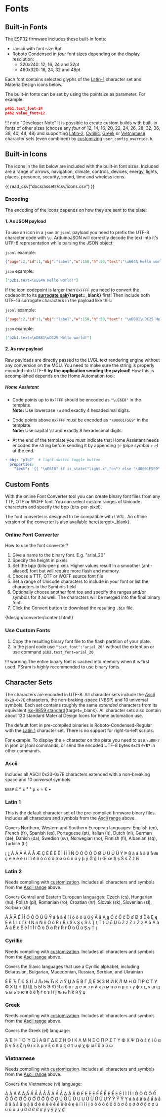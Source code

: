 <style type="text/css">
.md-typeset table:not([class]) td
{
  padding: 0.5em 0.25m;
  line-height: 1.25;
  vertical-align: middle;
}

.md-typeset table:not([class]) th
{
  min-width: 5%;
  padding: 0.5em 0.25m;
}

th:nth-child(3n+1) { width: 8%; text-align: center;}
th:nth-child(3n+2) { width: 8%; text-align: center;}
th:nth-child(3n+3) { width: 34%; text-align: left; }

td:nth-child(3n+2) { white-space: nowrap; }
</style>


<h1>Fonts</h1>

## Built-in Fonts

The ESP32 firmware includes these built-in fonts:

- Unscii with font size 8pt
- Roboto Condensed in _four_ font sizes depending on the display resolution:
    - 320x240: 12, 16, 24 and 32pt
    - 480x320: 16, 24, 32 and 48pt

Each font contains selected glyphs of the [Latin-1](#latin-1) character set and MaterialDesign icons below.

The built-in fonts can be set by using the pointsize as parameter. For example:

```json linenums="1"
p4b1.text_font=24
p4b2.value_font=12
```

!!! note "Developer Note"
    It is possible to create custom builds with built-in fonts of other sizes (choose any _four_ of 12, 14, 16, 20, 22, 24, 26, 28, 32, 36, 38, 40, 44, 48) and
    supporting [Latin-2](#latin-2), [Cyrillic](#cyrillic), [Greek](#greek) or [Vietnamese](#vietnamese) character sets (even combined)
    by [customizing](../compiling/customize.md) `user_config_override.h`.


## Built-in Icons

The icons in the list below are included with the built-in font sizes.
Included are a range of arrows, navigation, climate, controls, devices, energy, lights, places, presence, security, sound, time and wireless icons.

{{ read_csv("docs/assets/csv/icons.csv") }}

### Encoding

The encoding of the icons depends on how they are sent to the plate:

#### 1. As JSON payload

To use an icon in a `json` or `jsonl` payload you need to prefix the UTF-8 character code with `\u`.
ArduinoJSON will correctly decode the text into it's UTF-8 representation while parsing the JSON object:

`jsonl` example:
```json linenums="1"
{"page":2,"id":1,"obj":"label","w":150,"h":50,"text":"\uE64A Hello world!"}
```

`json` example:
```json linenums="1"
["p2b1.text=\uE64A Hello world!"]
```

If the icon codepoint is larger than `0xFFFF` you need to convert the codepoint to its **[surrogate pair][1]{target=_blank}** first!
Then include both UTF-16 surrogate characters in the payload like this:

`jsonl` example:
```json linenums="1"
{"page":2,"id":1,"obj":"label","w":150,"h":50,"text": "\uDB81\uDC25 Hello world!"}
```

`json` example:
```json linenums="1"
["p2b1.text=\uDB81\uDC25 Hello world!"]
```

#### 2. As raw payload

Raw payloads are directly passed to the LVGL text rendering engine without any conversion on the MCU.
You need to make sure the string is properly encoded into UTF-8 **by the application sending the payload**!
How this is accomplished depends on the Home Automation tool:

##### Home Assistant

- Code points up to `0xFFFF` should be encoded as `"\uE6E8"` in the template.</br>
  __Note:__ Use lowercase `\u` and exactly 4 hexadecimal digits.

- Code points above `0xFFFF` *must* be encoded as `"\U0001F5E9"` in the template.</br>
  __Note:__ Use capital `\U` and exactly 8 hexadecimal digits.

- At the end of the template you *must* indicate that Home Assistant needs encoded the string before sending it by appending `|e` *(pipe symbol + `e`)* at the end.

```yaml linenums="1"
- obj: "p1b2"  # light-switch toggle button
  properties:
    "text": '{{ "\uE6E8" if is_state("light.x","on") else "\U0001F5E9" |e }}'
```



## Custom Fonts

With the online Font Converter tool you can create binary font files from any TTF, OTF or WOFF font.
You can select custom ranges of Unicode characters and specify the bpp (bits-per-pixel).

The font converter is designed to be compatible with LVGL. An offline version of the converter is also available [here][2]{target=_blank}.

### Online Font Converter

How to use the font converter?

  1.  Give a name to the binary font. E.g. "arial_20"
  2.  Specify the height in pixels
  3.  Set the bpp (bits-per-pixel). Higher values result in a smoother (anti-aliased) font but will require more flash and memory.
  4.  Choose a TTF, OTF or WOFF source font file
  5.  Set a range of Unicode characters to include in your font or list the characters in the Symbols field
  6.  Optionally choose another font too and specify the ranges and/or symbols for it as well. The characters will be merged into the final binary font.
  7.  Click the Convert button to download the resulting `.bin` file.

{!design/converter/content.html!}

### Use Custom Fonts

  1. Copy the resulting binary font file to the flash partition of your plate.
  2. In the jsonl code use `"text_font":"arial_20"` without the extention or use command `p1b2.text_font=arial_20`

!!! warning
    The entire binary font is cached into memory when it is first used.
    PSram is *highly* recommended to use binary fonts.


## Character Sets

The characters are encoded in UTF-8. All character sets include the [Ascii](#ascii) `0x20-0x7E` characters, the non-braking-space (NBSP) and 10 universal symbols.
Each set contains roughly the same *extended* characters from its equivalent [iso-8859 standard](https://en.wikipedia.org/wiki/ISO/IEC_8859){target=_blank}.
All character sets also contain about 130 standard Material Design Icons for home automation use.

The default font in pre-compiled binaries is Roboto-Condensed-Regular with the [Latin 1](#latin-1) character set. There is no support for right-to-left scripts.

For example: To display the &#x00F7; character on the plate you need to use `\u00F7` in json or jsonl commands, or send the encoded UTF-8 bytes `0xC3` `0xB7` in other commands.

### Ascii

Includes all ASCII 0x20-0x7E characters extended with a non-breaking space and 10 *universal* symbols: 

`NBSP`
&#x00A3;
&#x00B0;
&#x00B1;
&#x00B2;
&#x00B3;
&#x00B5;
&#x00D7;
&#x00F7;
&#x20AC;
&#x2022;


### Latin 1

This is the default character set of the pre-compiled firmware binary files.     
Includes all characters and symbols from the [Ascii range](#ascii) above.

Covers Northern, Western and Southern European languages: English (en), French (fr), Spanish (es), Portuguese (pt), Italian (it), Dutch (nl), German (de), Danish (da), Swedish (sv), Norwegian (no), Finnish (fi), Albanian (sq), Turkish (tr)

&#x00A1;
&#x00BF;
&#x00C0;
&#x00C1;
&#x00C2;
&#x00C3;
&#x00C4;
&#x00C5;
&#x00C6;
&#x00C7;
&#x00C8;
&#x00C9;
&#x00CA;
&#x00CB;
&#x00CC;
&#x00CD;
&#x00CE;
&#x00CF;
&#x00D1;
&#x00D2;
&#x00D3;
&#x00D4;
&#x00D5;
&#x00D6;
&#x00D8;
&#x00D9;
&#x00DA;
&#x00DB;
&#x00DC;
&#x00DD;
&#x00DE;
&#x00DF;
&#x00E0;
&#x00E1;
&#x00E2;
&#x00E3;
&#x00E4;
&#x00E5;
&#x00E6;
&#x00E7;
&#x00E8;
&#x00E9;
&#x00EA;
&#x00EB;
&#x00EC;
&#x00ED;
&#x00EE;
&#x00EF;
&#x00F0;
&#x00F1;
&#x00F2;
&#x00F3;
&#x00F4;
&#x00F5;
&#x00F6;
&#x00F8;
&#x00F9;
&#x00FA;
&#x00FB;
&#x00FC;
&#x00FD;
&#x00FE;
&#x00FF;
&#x011E;
&#x011F;
&#x0130;
&#x0131;
&#x0152;
&#x0153;
&#x015E;
&#x015F;
&#x0160;
&#x0161;
&#x017D;
&#x017E;
&#x1E9E;


### Latin 2

Needs compiling with [customization](../../compiling/customize/).
Includes all characters and symbols from the [Ascii range](#ascii) above.

Covers Central and Eastern European languages: Czech (cs), Hungarian (hu), Polish (pl), Romanian (ro), Croatian (hr), Slovak (sk), Slovenian (sl), Sorbian (sb)

&#x00C1;
&#x00C2;
&#x00C4;
&#x00C9;
&#x00CD;
&#x00CE;
&#x00D3;
&#x00D4;
&#x00D6;
&#x00DA;
&#x00DC;
&#x00DD;
&#x00E1;
&#x00E2;
&#x00E4;
&#x00E9;
&#x00ED;
&#x00EE;
&#x00F3;
&#x00F4;
&#x00F6;
&#x00FA;
&#x00FC;
&#x00FD;
&#x0102;
&#x0103;
&#x0104;
&#x0105;
&#x0106;
&#x0107;
&#x010C;
&#x010D;
&#x010E;
&#x010F;
&#x0110;
&#x0111;
&#x0114;
&#x0115;
&#x0118;
&#x0119;
&#x011A;
&#x011B;
&#x0139;
&#x013A;
&#x013D;
&#x013E;
&#x0141;
&#x0142;
&#x0143;
&#x0144;
&#x0147;
&#x0148;
&#x0150;
&#x0151;
&#x0154;
&#x0155;
&#x0158;
&#x0159;
&#x015A;
&#x015B;
&#x015E;
&#x015F;
&#x0160;
&#x0161;
&#x0162;
&#x0163;
&#x0164;
&#x0165;
&#x016E;
&#x016F;
&#x0170;
&#x0171;
&#x0179;
&#x017A;
&#x017B;
&#x017C;
&#x017D;
&#x017E;<!-- Serbo-Croatian Digraphs: Usually written as separate letters
&#x01C4;
&#x01C5;
&#x01C6;
&#x01C7;
&#x01C8;
&#x01C9;
&#x01CA;
&#x01CB;
&#x01CC;
-->
&#x01CD;
&#x01CE;
&#x0200;
&#x0201;
&#x0202;
&#x0203;
&#x0204;
&#x0205;
&#x0206;
&#x0207;
&#x0208;
&#x0209;
&#x020A;
&#x020B;
&#x020C;
&#x020D;
&#x020E;
&#x020F;
&#x0210;
&#x0211;
&#x0212;
&#x0213;
&#x0214;
&#x0215;
&#x0216;
&#x0217;
&#x0218;
&#x0219;
&#x021A;
&#x021B;


### Cyrillic

Needs compiling with [customization](../../compiling/customize/).
Includes all characters and symbols from the [Ascii range](#ascii) above.

Covers the Slavic languages that use a Cyrillic alphabet, including Belarusian, Bulgarian, Macedonian, Russian, Serbian, and Ukrainian 

&#x0400;
&#x0401;
&#x0402;
&#x0403;
&#x0404;
&#x0405;
&#x0406;
&#x0407;
&#x0408;
&#x0409;
&#x040A;
&#x040B;
&#x040C;
&#x040D;
&#x040E;
&#x040F;
&#x0410;
&#x0411;
&#x0412;
&#x0413;
&#x0414;
&#x0415;
&#x0416;
&#x0417;
&#x0418;
&#x0419;
&#x041A;
&#x041B;
&#x041C;
&#x041D;
&#x041E;
&#x041F;
&#x0420;
&#x0421;
&#x0422;
&#x0423;
&#x0424;
&#x0425;
&#x0426;
&#x0427;
&#x0428;
&#x0429;
&#x042A;
&#x042B;
&#x042C;
&#x042D;
&#x042E;
&#x042F;
&#x0430;
&#x0431;
&#x0432;
&#x0433;
&#x0434;
&#x0435;
&#x0436;
&#x0437;
&#x0438;
&#x0439;
&#x043A;
&#x043B;
&#x043C;
&#x043D;
&#x043E;
&#x043F;
&#x0440;
&#x0441;
&#x0442;
&#x0443;
&#x0444;
&#x0445;
&#x0446;
&#x0447;
&#x0448;
&#x0449;
&#x044A;
&#x044B;
&#x044C;
&#x044D;
&#x044E;
&#x044F;
&#x0450;
&#x0451;
&#x0452;
&#x0453;
&#x0454;
&#x0455;
&#x0456;
&#x0457;
&#x0458;
&#x0459;
&#x045A;
&#x045B;
&#x045C;
&#x045D;
&#x045E;
&#x045F;


### Greek

Needs compiling with [customization](../../compiling/customize/).
Includes all characters and symbols from the [Ascii range](#ascii) above.

Covers the Greek (el) language:

&#x0386;
&#x0388;
&#x0389;
&#x038A;
&#x038C;
&#x038E;
&#x038F;
&#x0390;
&#x0391;
&#x0392;
&#x0393;
&#x0394;
&#x0395;
&#x0396;
&#x0397;
&#x0398;
&#x0399;
&#x039A;
&#x039B;
&#x039C;
&#x039D;
&#x039E;
&#x039F;
&#x03A0;
&#x03A1;
&#x03A3;
&#x03A4;
&#x03A5;
&#x03A6;
&#x03A7;
&#x03A8;
&#x03A9;
&#x03AC;
&#x03AD;
&#x03AE;
&#x03AF;
&#x03B0;
&#x03B1;
&#x03B2;
&#x03B3;
&#x03B4;
&#x03B5;
&#x03B6;
&#x03B7;
&#x03B8;
&#x03B9;
&#x03BA;
&#x03BB;
&#x03BC;
&#x03BD;
&#x03BE;
&#x03BF;
&#x03C0;
&#x03C1;
&#x03C2;
&#x03C3;
&#x03C4;
&#x03C5;
&#x03C6;
&#x03C7;
&#x03C8;
&#x03C9;
&#x03CA;
&#x03CB;
&#x03CC;
&#x03CD;
&#x03CE;

### Vietnamese

Needs compiling with [customization](../../compiling/customize/).
Includes all characters and symbols from the [Ascii range](#ascii) above.

Covers the Vietnamese (vi) language:

&#xC1;	<!-- 	Á	-->
&#xC0;	<!-- 	À	-->
&#xC2;	<!-- 	Â	-->
&#x102;	<!-- 	Ă	-->
&#xC3;	<!-- 	Ã	-->
&#x1EA4;	<!-- 	Ấ	-->
&#x1EA6;	<!-- 	Ầ	-->
&#x1EAE;	<!-- 	Ắ	-->
&#x1EB0;	<!-- 	Ằ	-->
&#x1EAA;	<!-- 	Ẫ	-->
&#x1EB4;	<!-- 	Ẵ	-->
&#x1EA2;	<!-- 	Ả	-->
&#x1EA8;	<!-- 	Ẩ	-->
&#x1EB2;	<!-- 	Ẳ	-->
&#x1EA0;	<!-- 	Ạ	-->
&#x1EAC;	<!-- 	Ậ	-->
&#x1EB6;	<!-- 	Ặ	-->
&#x110;	<!-- 	Đ	-->
&#xC9;	<!-- 	É	-->
&#xC8;	<!-- 	È	-->
&#xCA;	<!-- 	Ê	-->
&#x1EBC;	<!-- 	Ẽ	-->
&#x1EBE;	<!-- 	Ế	-->
&#x1EC0;	<!-- 	Ề	-->
&#x1EC4;	<!-- 	Ễ	-->
&#x1EBA;	<!-- 	Ẻ	-->
&#x1EC2;	<!-- 	Ể	-->
&#x1EB8;	<!-- 	Ẹ	-->
&#x1EC6;	<!-- 	Ệ	-->
&#xCD;	<!-- 	Í	-->
&#xCC;	<!-- 	Ì	-->
&#x128;	<!-- 	Ĩ	-->
&#x1EC8;	<!-- 	Ỉ	-->
&#x1ECA;	<!-- 	Ị	-->
&#xD3;	<!-- 	Ó	-->
&#xD2;	<!-- 	Ò	-->
&#xD4;	<!-- 	Ô	-->
&#xD5;	<!-- 	Õ	-->
&#x1ED0;	<!-- 	Ố	-->
&#x1ED2;	<!-- 	Ồ	-->
&#x1ED6;	<!-- 	Ỗ	-->
&#x1ECE;	<!-- 	Ỏ	-->
&#x1A0;	<!-- 	Ơ	-->
&#x1ED4;	<!-- 	Ổ	-->
&#x1ECC;	<!-- 	Ọ	-->
&#x1EDA;	<!-- 	Ớ	-->
&#x1EDC;	<!-- 	Ờ	-->
&#x1EE0;	<!-- 	Ỡ	-->
&#x1ED8;	<!-- 	Ộ	-->
&#x1EDE;	<!-- 	Ở	-->
&#x1EE2;	<!-- 	Ợ	-->
&#xDA;	<!-- 	Ú	-->
&#xD9;	<!-- 	Ù	-->
&#x168;	<!-- 	Ũ	-->
&#x1EE6;	<!-- 	Ủ	-->
&#x1AF;	<!-- 	Ư	-->
&#x1EE4;	<!-- 	Ụ	-->
&#x1EE8;	<!-- 	Ứ	-->
&#x1EEA;	<!-- 	Ừ	-->
&#x1EEE;	<!-- 	Ữ	-->
&#x1EEC;	<!-- 	Ử	-->
&#x1EF0;	<!-- 	Ự	-->
&#xDD;	<!-- 	Ý	-->
&#x1EF2;	<!-- 	Ỳ	-->
&#x1EF8;	<!-- 	Ỹ	-->
&#x1EF6;	<!-- 	Ỷ	-->
&#x1EF4;	<!-- 	Ỵ	-->
&#xE1;	<!-- 	á	-->
&#xE0;	<!-- 	à	-->
&#xE2;	<!-- 	â	-->
&#x103;	<!-- 	ă	-->
&#xE3;	<!-- 	ã	-->
&#x1EA5;	<!-- 	ấ	-->
&#x1EA7;	<!-- 	ầ	-->
&#x1EAF;	<!-- 	ắ	-->
&#x1EB1;	<!-- 	ằ	-->
&#x1EAB;	<!-- 	ẫ	-->
&#x1EB5;	<!-- 	ẵ	-->
&#x1EA3;	<!-- 	ả	-->
&#x1EA9;	<!-- 	ẩ	-->
&#x1EB3;	<!-- 	ẳ	-->
&#x1EA1;	<!-- 	ạ	-->
&#x1EAD;	<!-- 	ậ	-->
&#x1EB7;	<!-- 	ặ	-->
&#x111;	<!-- 	đ	-->
&#xE9;	<!-- 	é	-->
&#xE8;	<!-- 	è	-->
&#xEA;	<!-- 	ê	-->
&#x1EBD;	<!-- 	ẽ	-->
&#x1EBF;	<!-- 	ế	-->
&#x1EC1;	<!-- 	ề	-->
&#x1EC5;	<!-- 	ễ	-->
&#x1EBB;	<!-- 	ẻ	-->
&#x1EC3;	<!-- 	ể	-->
&#x1EB9;	<!-- 	ẹ	-->
&#x1EC7;	<!-- 	ệ	-->
&#xED;	<!-- 	í	-->
&#xEC;	<!-- 	ì	-->
&#x129;	<!-- 	ĩ	-->
&#x1EC9;	<!-- 	ỉ	-->
&#x1ECB;	<!-- 	ị	-->
&#xF3;	<!-- 	ó	-->
&#xF2;	<!-- 	ò	-->
&#xF4;	<!-- 	ô	-->
&#xF5;	<!-- 	õ	-->
&#x1ED1;	<!-- 	ố	-->
&#x1ED3;	<!-- 	ồ	-->
&#x1ED7;	<!-- 	ỗ	-->
&#x1ECF;	<!-- 	ỏ	-->
&#x1A1;	<!-- 	ơ	-->
&#x1ED5;	<!-- 	ổ	-->
&#x1ECD;	<!-- 	ọ	-->
&#x1EDB;	<!-- 	ớ	-->
&#x1EDD;	<!-- 	ờ	-->
&#x1EE1;	<!-- 	ỡ	-->
&#x1ED9;	<!-- 	ộ	-->
&#x1EDF;	<!-- 	ở	-->
&#x1EE3;	<!-- 	ợ	-->
&#xFA;	<!-- 	ú	-->
&#xF9;	<!-- 	ù	-->
&#x169;	<!-- 	ũ	-->
&#x1EE7;	<!-- 	ủ	-->
&#x1B0;	<!-- 	ư	-->
&#x1EE5;	<!-- 	ụ	-->
&#x1EE9;	<!-- 	ứ	-->
&#x1EEB;	<!-- 	ừ	-->
&#x1EEF;	<!-- 	ữ	-->
&#x1EED;	<!-- 	ử	-->
&#x1EF1;	<!-- 	ự	-->
&#xFD;	<!-- 	ý	-->
&#x1EF3;	<!-- 	ỳ	-->
&#x1EF9;	<!-- 	ỹ	-->
&#x1EF7;	<!-- 	ỷ	-->
&#x1EF5;	<!-- 	ỵ	-->
&#x20AB;	<!-- 	₫	-->


[1]: http://www.russellcottrell.com/greek/utilities/SurrogatePairCalculator.htm
[2]: https://github.com/lvgl/lv_font_conv